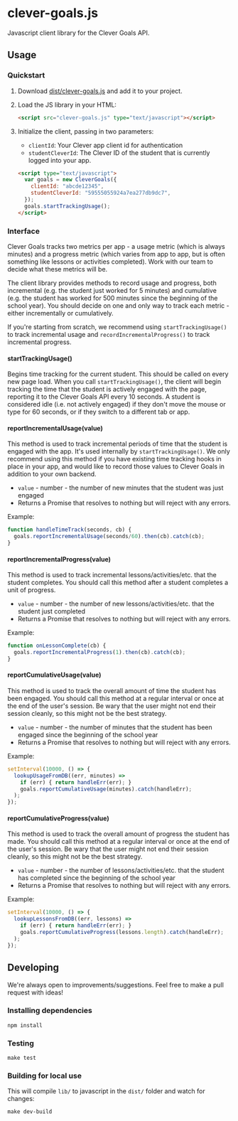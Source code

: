 # clever-goals.js

Javascript client library for the Clever Goals API.

## Usage

### Quickstart

1. Download [dist/clever-goals.js](./dist/clever-goals.js) and add it to your project.

2. Load the JS library in your HTML:

    ```html
    <script src="clever-goals.js" type="text/javascript"></script>
    ```

3. Initialize the client, passing in two parameters:
    - `clientId`: Your Clever app client id for authentication
    - `studentCleverId`: The Clever ID of the student that is currently logged into your app.

    ```html
    <script type="text/javascript">
      var goals = new CleverGoals({
        clientId: "abcde12345",
        studentCleverId: "59555055924a7ea277db9dc7",
      });
      goals.startTrackingUsage();
    </script>
    ```


### Interface

Clever Goals tracks two metrics per app - a usage metric (which is always minutes) and a progress metric (which varies from app to app, but is often something like lessons or activities completed). Work with our team to decide what these metrics will be.

The client library provides methods to record usage and progress, both incremental (e.g. the student just worked for 5 minutes) and cumulative (e.g. the student has worked for 500 minutes since the beginning of the school year). You should decide on one and only way to track each metric - either incrementally or cumulatively.

If you're starting from scratch, we recommend using `startTrackingUsage()` to track incremental usage and `recordIncrementalProgress()` to track incremental progress.

#### startTrackingUsage()

Begins time tracking for the current student. This should be called on every new page load. When you call `startTrackingUsage()`, the client will begin tracking the time that the student is actively engaged with the page, reporting it to the Clever Goals API every 10 seconds. A student is considered idle (i.e. not actively engaged) if they don't move the mouse or type for 60 seconds, or if they switch to a different tab or app.

#### reportIncrementalUsage(value)

This method is used to track incremental periods of time that the student is engaged with the app. It's used internally by `startTrackingUsage()`. We only recommend using this method if you have existing time tracking hooks in place in your app, and would like to record those values to Clever Goals in addition to your own backend.

- `value` - number - the number of new minutes that the student was just engaged
- Returns a Promise that resolves to nothing but will reject with any errors.

Example:

```js
function handleTimeTrack(seconds, cb) {
  goals.reportIncrementalUsage(seconds/60).then(cb).catch(cb);
}
```

#### reportIncrementalProgress(value)

This method is used to track incremental lessons/activities/etc. that the student completes. You should call this method after a student completes a unit of progress.

- `value` - number - the number of new lessons/activities/etc. that the student just completed
- Returns a Promise that resolves to nothing but will reject with any errors.

Example:

```js
function onLessonComplete(cb) {
  goals.reportIncrementalProgress(1).then(cb).catch(cb);
}
```

#### reportCumulativeUsage(value)

This method is used to track the overall amount of time the student has been engaged. You should call this method at a regular interval or once at the end of the user's session. Be wary that the user might not end their session cleanly, so this might not be the best strategy.

- `value` - number - the number of minutes that the student has been engaged since the beginning of the school year
- Returns a Promise that resolves to nothing but will reject with any errors.

Example:

```js
setInterval(10000, () => {
  lookupUsageFromDB((err, minutes) =>
    if (err) { return handleErr(err); }
    goals.reportCumulativeUsage(minutes).catch(handleErr);
  );
});
```

#### reportCumulativeProgress(value)

This method is used to track the overall amount of progress the student has made. You should call this method at a regular interval or once at the end of the user's session. Be wary that the user might not end their session cleanly, so this might not be the best strategy.

- `value` - number - the number of lessons/activities/etc. that the student has completed since the beginning of the school year
- Returns a Promise that resolves to nothing but will reject with any errors.

Example:

```js
setInterval(10000, () => {
  lookupLessonsFromDB((err, lessons) =>
    if (err) { return handleErr(err); }
    goals.reportCumulativeProgress(lessons.length).catch(handleErr);
  );
});
```

## Developing

We're always open to improvements/suggestions. Feel free to make a pull request with ideas!

### Installing dependencies

    npm install

### Testing

    make test

### Building for local use

This will compile `lib/` to javascript in the `dist/` folder and watch for changes:

    make dev-build
